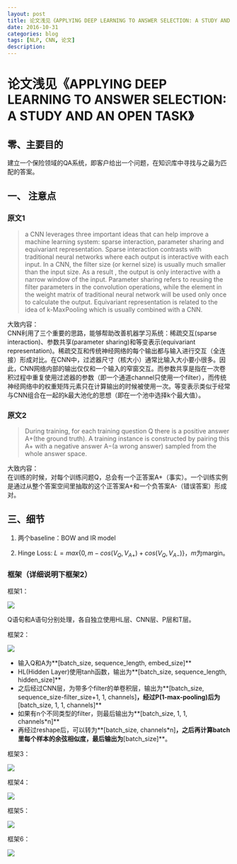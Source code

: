 ```yaml
--- 
layout: post 
title: 论文浅见《APPLYING DEEP LEARNING TO ANSWER SELECTION: A STUDY AND AN OPEN TASK》
date: 2016-10-31 
categories: blog 
tags: [NLP, CNN, 论文] 
description: 
--- 
```


# 论文浅见《APPLYING DEEP LEARNING TO ANSWER SELECTION: A STUDY AND AN OPEN TASK》

## 零、主要目的

建立一个保险领域的QA系统，即客户给出一个问题，在知识库中寻找与之最为匹配的答案。

## 一、 注意点

### 原文1

> a CNN leverages three important ideas that can help improve a machine learning system: sparse interaction, parameter sharing and equivariant representation. Sparse interaction contrasts with traditional neural networks where each output is interactive with each input. In a CNN, the filter size (or kernel size) is usually much smaller than the input size. As a result , the output is only interactive with a narrow window of the input. Parameter sharing refers to reusing the filter parameters in the convolution operations, while the element in the weight matrix of traditional neural network will be used only once to calculate the output. Equivariant representation is related to the idea of k-MaxPooling which is usually combined with a CNN.  

大致内容：  
CNN利用了三个重要的思路，能够帮助改善机器学习系统：稀疏交互(sparse interaction)、参数共享(parameter sharing)和等变表示(equivariant representation)。稀疏交互和传统神经网络的每个输出都与输入进行交互（全连接）形成对比。在CNN中，过滤器尺寸（核大小）通常比输入大小要小很多。因此，CNN网络内部的输出仅仅和一个输入的窄窗交互。而参数共享是指在一次卷积过程中重复使用过滤器的参数（即一个通道channel只使用一个filter），而传统神经网络中的权重矩阵元素只在计算输出的时候被使用一次。等变表示类似于经常与CNN组合在一起的k最大池化的思想（即在一个池中选择k个最大值）。
 
### 原文2

> During training, for each training question Q there is a positive answer A+(the ground truth). A training instance is constructed by pairing this A+ with a negative answer A−(a wrong answer) sampled from the whole answer space.   

大致内容：  
在训练的时候，对每个训练问题Q，总会有一个正答案A+（事实）。一个训练实例是通过从整个答案空间里抽取的这个正答案A+和一个负答案A-（错误答案）形成对。

## 三、细节

1. 两个baseline：BOW and IR model

2. Hinge Loss: $L=max\{0, m-cos(V_Q,V_{A+})+cos(V_Q,V_{A-})\}$，$m$为margin。

### 框架（详细说明下框架2）  
框架1：

![](http://odjt9j2ec.bkt.clouddn.com/qainsurance-1.png)

Q语句和A语句分别处理，各自独立使用HL层、CNN层、P层和T层。

框架2：

![](http://odjt9j2ec.bkt.clouddn.com/qainsurance-2.png)

* 输入Q和A为**[batch_size, sequence_length, embed_size]**
* HL(Hidden Layer)使用tanh函数，输出为**[batch_size, sequence_length, hidden_size]**
* 之后经过CNN层，为带多个filter的单卷积层，输出为**[batch_size, sequence_size-filter_size+1, 1, channels]**，经过P(1-max-pooling)后为**[batch_size, 1, 1, channels]**
* 如果有n个不同类型的filter，则最后输出为**[batch_size, 1, 1, channels*n]**
* 再经过reshape后，可以转为**[batch_size, channels*n]**，之后再计算batch里每个样本的余弦相似度，最后输出为**[batch_size]**。

框架3：

![](http://odjt9j2ec.bkt.clouddn.com/qainsurance-3.png)

框架4：

![](http://odjt9j2ec.bkt.clouddn.com/qainsurance-4.png)

框架5：

![](http://odjt9j2ec.bkt.clouddn.com/qainsurance-5.png)

框架6：

![](http://odjt9j2ec.bkt.clouddn.com/qainsurance-6.png)
